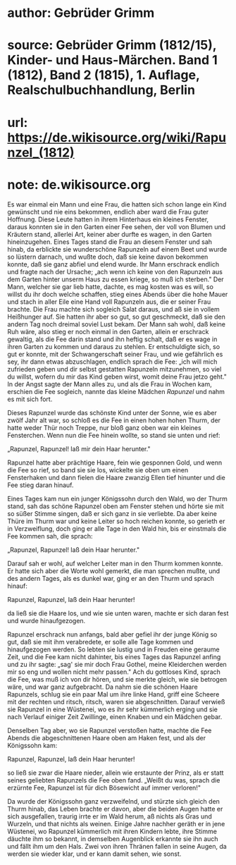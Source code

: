 # author: Gebrüder Grimm
# source: Gebrüder Grimm (1812/15), Kinder- und Haus-Märchen. Band 1 (1812), Band 2 (1815), 1. Auflage, Realschulbuchhandlung, Berlin
# url: https://de.wikisource.org/wiki/Rapunzel_(1812)
# note: de.wikisource.org

Es war einmal ein Mann und eine Frau, die hatten sich schon lange ein Kind gewünscht  und nie eins bekommen, endlich aber ward die Frau guter Hoffnung. Diese Leute hatten in ihrem Hinterhaus ein kleines Fenster, daraus konnten sie in den Garten einer Fee sehen, der voll von Blumen und Kräutern stand, allerlei Art, keiner aber durfte es wagen, in den Garten hineinzugehen. Eines Tages stand die Frau an diesem Fenster und sah hinab, da erblickte sie wunderschöne Rapunzeln auf einem Beet und wurde so lüstern darnach, und wußte doch, daß sie keine davon bekommen konnte, daß sie ganz abfiel und elend wurde. Ihr Mann erschrack endlich und fragte nach der Ursache; „ach wenn ich keine von den Rapunzeln aus dem Garten hinter unserm Haus zu essen kriege, so muß ich sterben." Der Mann, welcher sie gar lieb hatte, dachte, es mag kosten was es will, so willst du ihr doch welche schaffen, stieg eines Abends über die hohe Mauer und stach in aller Eile eine Hand voll Rapunzeln aus, die er seiner Frau brachte. Die Frau machte sich sogleich Salat daraus, und aß sie in vollem Heißhunger auf. Sie hatten ihr aber so gut, so gut geschmeckt, daß sie den andern Tag noch dreimal soviel Lust bekam. Der Mann sah wohl, daß keine Ruh wäre, also stieg er noch einmal in den Garten, allein er erschrack gewaltig, als die Fee darin stand und ihn heftig schalt, daß er es wage in ihren Garten zu kommen und daraus zu stehlen. Er entschuldigte  sich, so gut er konnte, mit der Schwangerschaft seiner Frau, und wie gefährlich es sey, ihr dann etwas abzuschlagen, endlich sprach die Fee: „ich will mich zufrieden geben und dir selbst gestatten Rapunzeln mitzunehmen, so viel du willst, wofern du mir das Kind geben wirst, womit deine Frau jetzo geht." In der Angst sagte der Mann alles zu, und als die Frau in Wochen kam, erschien die Fee sogleich, nannte das kleine Mädchen *Rapunzel* und nahm es mit sich fort. 

Dieses Rapunzel wurde das schönste Kind unter der Sonne, wie es aber zwölf Jahr alt war, so schloß es die Fee in einen hohen hohen Thurm, der hatte weder Thür noch Treppe, nur bloß ganz oben war ein kleines Fensterchen. Wenn nun die Fee hinein wollte, so stand sie unten und rief: 

„Rapunzel, Rapunzel! laß mir dein Haar herunter." 

Rapunzel hatte aber prächtige Haare, fein wie gesponnen Gold, und wenn die Fee so rief, so band sie sie los, wickelte sie oben um einen Fensterhaken und dann fielen die Haare zwanzig Ellen tief hinunter und die Fee stieg daran hinauf. 

Eines Tages kam nun ein junger Königssohn durch den Wald, wo der Thurm stand, sah das schöne Rapunzel oben am Fenster stehen und hörte sie mit so süßer Stimme singen,  daß er sich ganz in sie verliebte. Da aber keine Thüre im Thurm war und keine Leiter so hoch reichen konnte, so gerieth er in Verzweiflung, doch ging er alle Tage in den Wald hin, bis er einstmals die Fee kommen sah, die sprach: 

„Rapunzel, Rapunzel! laß dein Haar herunter." 

Darauf sah er wohl, auf welcher Leiter man in den Thurm kommen konnte. Er hatte sich aber die Worte wohl gemerkt, die man sprechen mußte, und des andern Tages, als es dunkel war, ging er an den Thurm und sprach hinauf: 

Rapunzel, Rapunzel, laß dein Haar herunter! 

da ließ sie die Haare los, und wie sie unten waren, machte er sich daran fest und wurde hinaufgezogen. 

Rapunzel erschrack nun anfangs, bald aber gefiel ihr der junge König so gut, daß sie mit ihm verabredete, er solle alle Tage kommen und hinaufgezogen werden. So lebten sie lustig und in Freuden eine geraume Zeit, und die Fee kam nicht dahinter, bis eines Tages das Rapunzel anfing und zu ihr sagte: „sag' sie mir doch Frau Gothel, meine Kleiderchen werden mir so eng und wollen nicht mehr passen." Ach du gottloses Kind, sprach die Fee, was muß ich von dir hören, und sie merkte gleich, wie sie betrogen wäre, und war ganz aufgebracht. Da nahm sie  die schönen Haare Rapunzels, schlug sie ein paar Mal um ihre linke Hand, griff eine Scheere mit der rechten und ritsch, ritsch, waren sie abgeschnitten. Darauf verwieß sie Rapunzel in eine Wüstenei, wo es ihr sehr kümmerlich erging und sie nach Verlauf einiger Zeit Zwillinge, einen Knaben und ein Mädchen gebar. 

Denselben Tag aber, wo sie Rapunzel verstoßen hatte, machte die Fee Abends die abgeschnittenen Haare oben am Haken fest, und als der Königssohn kam: 

Rapunzel, Rapunzel, laß dein Haar herunter! 

so ließ sie zwar die Haare nieder, allein wie erstaunte der Prinz, als er statt seines geliebten Rapunzels die Fee oben fand. „Weißt du was, sprach die erzürnte Fee, Rapunzel ist für dich Bösewicht auf immer verloren!" 

Da wurde der Königssohn ganz verzweifelnd, und stürzte sich gleich den Thurm hinab, das Leben brachte er davon, aber die beiden Augen hatte er sich ausgefallen, traurig irrte er im Wald herum, aß nichts als Gras und Wurzeln, und that nichts als weinen. Einige Jahre nachher geräth er in jene Wüstenei, wo Rapunzel kümmerlich mit ihren Kindern lebte, ihre Stimme däuchte ihm so bekannt, in demselben Augenblick erkannte sie ihn auch und fällt ihm um den Hals. Zwei von ihren Thränen  fallen in seine Augen, da werden sie wieder klar, und er kann damit sehen, wie sonst. 

